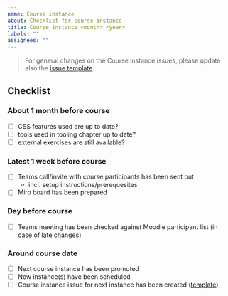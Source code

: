 ```yaml
---
name: Course instance
about: Checklist for course instance
title: Course instance <month> <year>
labels: ""
assignees: ""
---
```


> For general changes on the Course instance issues, please update also the [issue template](https://github.com/webplatformz/react-training-slides-v2/blob/master/.github/ISSUE_TEMPLATE/course-instance.md).

## Checklist

### About 1 month before course

- [ ] CSS features used are up to date? 
- [ ] tools used in tooling chapter up to date? 
- [ ] external exercises are still available?

### Latest 1 week before course

- [ ] Teams call/invite with course participants has been sent out
  - incl. setup instructions/prerequesites
- [ ] Miro board has been prepared

### Day before course

- [ ] Teams meeting has been checked against Moodle participant list (in case of late changes)

### Around course date

- [ ] Next course instance has been promoted
- [ ] New instance(s) have been scheduled
- [ ] Course instance issue for next instance has been created ([template](https://github.com/webplatformz/css-course/issues/new?assignees=&labels=&template=course-instance.md&title=Course+instance+%3Cmonth%3E+%3Cyear%3E))
